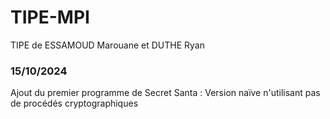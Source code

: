 # TIPE-MPI
TIPE de ESSAMOUD Marouane et DUTHE Ryan

### 15/10/2024
Ajout du premier programme de Secret Santa : Version naïve n'utilisant pas de procédés cryptographiques
